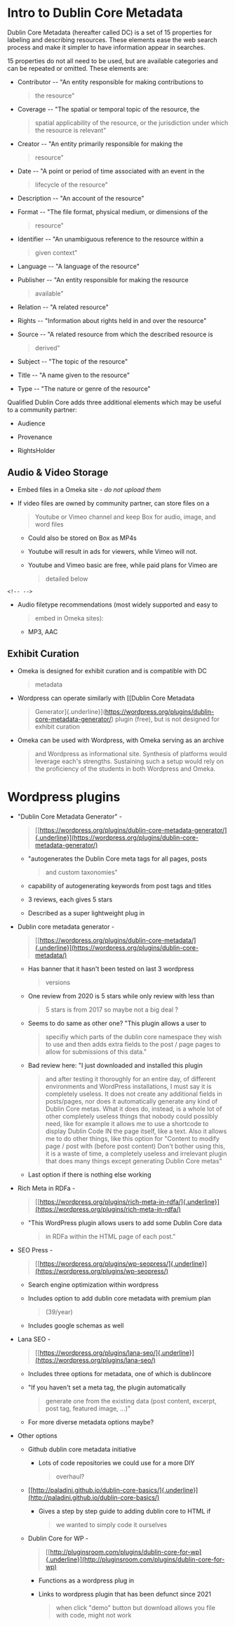 # Intro to Dublin Core Metadata

Dublin Core Metadata (hereafter called DC) is a set of 15 properties for
labeling and describing resources. These elements ease the web search
process and make it simpler to have information appear in searches.

15 properties do not all need to be used, but are available categories
and can be repeated or omitted. These elements are:

-   Contributor -- \"An entity responsible for making contributions to
    > the resource\"

-   Coverage -- \"The spatial or temporal topic of the resource, the
    > spatial applicability of the resource, or the jurisdiction under
    > which the resource is relevant\"

-   Creator -- \"An entity primarily responsible for making the
    > resource\"

-   Date -- \"A point or period of time associated with an event in the
    > lifecycle of the resource\"

-   Description -- \"An account of the resource\"

-   Format -- \"The file format, physical medium, or dimensions of the
    > resource\"

-   Identifier -- \"An unambiguous reference to the resource within a
    > given context\"

-   Language -- \"A language of the resource\"

-   Publisher -- \"An entity responsible for making the resource
    > available\"

-   Relation -- \"A related resource\"

-   Rights -- \"Information about rights held in and over the resource\"

-   Source -- \"A related resource from which the described resource is
    > derived\"

-   Subject -- \"The topic of the resource\"

-   Title -- \"A name given to the resource\"

-   Type -- \"The nature or genre of the resource\"

Qualified Dublin Core adds three additional elements which may be useful
to a community partner:

-   Audience

-   Provenance

-   RightsHolder

## Audio & Video Storage

-   Embed files in a Omeka site - *do not upload them*

-   If video files are owned by community partner, can store files on a
    > Youtube or Vimeo channel and keep Box for audio, image, and word
    > files

    -   Could also be stored on Box as MP4s

    -   Youtube will result in ads for viewers, while Vimeo will not.

    -   Youtube and Vimeo basic are free, while paid plans for Vimeo are
        > detailed below

```{=html}
<!-- -->
```
-   Audio filetype recommendations (most widely supported and easy to
    > embed in Omeka sites):

    -   MP3, AAC

## Exhibit Curation

-   Omeka is designed for exhibit curation and is compatible with DC
    > metadata

-   Wordpress can operate similarly with [[Dublin Core Metadata
    > Generator]{.underline}](https://wordpress.org/plugins/dublin-core-metadata-generator/)
    > plugin (free), but is not designed for exhibit curation

-   Omeka can be used with Wordpress, with Omeka serving as an archive
    > and Wordpress as informational site. Synthesis of platforms would
    > leverage each\'s strengths. Sustaining such a setup would rely on
    > the proficiency of the students in both Wordpress and Omeka.

# Wordpress plugins

-   "Dublin Core Metadata Generator" -
    > [[https://wordpress.org/plugins/dublin-core-metadata-generator/]{.underline}](https://wordpress.org/plugins/dublin-core-metadata-generator/)

    -   "autogenerates the Dublin Core meta tags for all pages, posts
        > and custom taxonomies"

    -   capability of autogenerating keywords from post tags and titles

    -   3 reviews, each gives 5 stars

    -   Described as a super lightweight plug in

-   Dublin core metadata generator -
    > [[https://wordpress.org/plugins/dublin-core-metadata/]{.underline}](https://wordpress.org/plugins/dublin-core-metadata/)

    -   Has banner that it hasn't been tested on last 3 wordpress
        > versions

    -   One review from 2020 is 5 stars while only review with less than
        > 5 stars is from 2017 so maybe not a big deal ?

    -   Seems to do same as other one? "This plugin allows a user to
        > specifiy which parts of the dublin core namespace they wish to
        > use and then adds extra fields to the post / page pages to
        > allow for submissions of this data."

    -   Bad review here: "I just downloaded and installed this plugin
        > and after testing it thoroughly for an entire day, of
        > different environments and WordPress installations, I must say
        > it is completely useless. It does not create any additional
        > fields in posts/pages, nor does it automatically generate any
        > kind of Dublin Core metas. What it does do, instead, is a
        > whole lot of other completely useless things that nobody could
        > possibly need, like for example it allows me to use a
        > shortcode to display Dublin Code IN the page itself, like a
        > text. Also it allows me to do other things, like this option
        > for "Content to modify page / post with (before post content)
        > Don't bother using this, it is a waste of time, a completely
        > useless and irrelevant plugin that does many things except
        > generating Dublin Core metas"

    -   Last option if there is nothing else working

-   Rich Meta in RDFa -
    > [[https://wordpress.org/plugins/rich-meta-in-rdfa/]{.underline}](https://wordpress.org/plugins/rich-meta-in-rdfa/)

    -   "This WordPress plugin allows users to add some Dublin Core data
        > in RDFa within the HTML page of each post."

-   SEO Press -
    > [[https://wordpress.org/plugins/wp-seopress/]{.underline}](https://wordpress.org/plugins/wp-seopress/)

    -   Search engine optimization within wordpress

    -   Includes option to add dublin core metadata with premium plan
        > (39/year)

    -   Includes google schemas as well

-   Lana SEO -
    > [[https://wordpress.org/plugins/lana-seo/]{.underline}](https://wordpress.org/plugins/lana-seo/)

    -   Includes three options for metadata, one of which is dublincore

    -   "If you haven't set a meta tag, the plugin automatically
        > generate one from the existing data (post content, excerpt,
        > post tag, featured image, ...)"

    -   For more diverse metadata options maybe?

-   Other options

    -   Github dublin core metadata initiative

        -   Lots of code repositories we could use for a more DIY
            > overhaul?

    -   [[http://paladini.github.io/dublin-core-basics/]{.underline}](http://paladini.github.io/dublin-core-basics/)

        -   Gives a step by step guide to adding dublin core to HTML if
            > we wanted to simply code it ourselves

    -   Dublin Core for WP -
        > [[http://pluginsroom.com/plugins/dublin-core-for-wp]{.underline}](http://pluginsroom.com/plugins/dublin-core-for-wp)

        -   Functions as a wordpress plug in

        -   Links to wordpress plugin that has been defunct since 2021
            > when click "demo" button but download allows you file with
            > code, might not work
